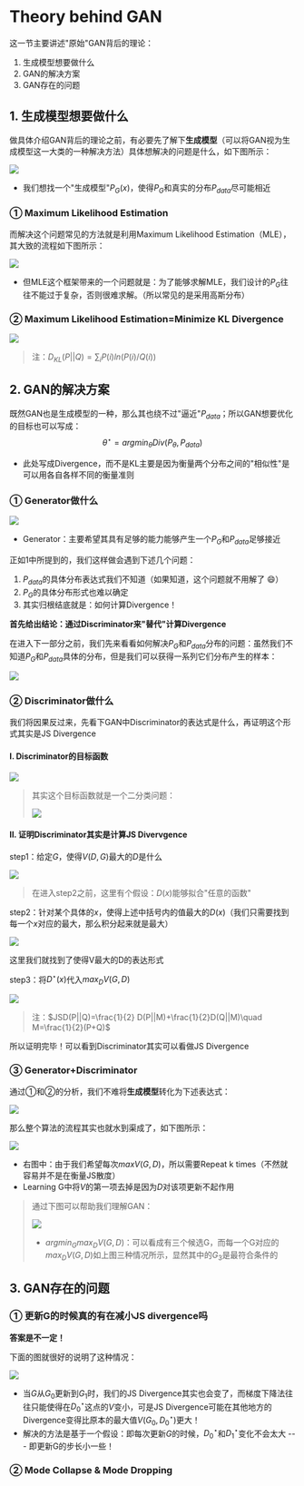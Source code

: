 # Theory behind GAN

这一节主要讲述"原始"GAN背后的理论：

1. 生成模型想要做什么
2. GAN的解决方案
3. GAN存在的问题

## 1. 生成模型想要做什么

做具体介绍GAN背后的理论之前，有必要先了解下**生成模型**（可以将GAN视为生成模型这一大类的一种解决方法）具体想解决的问题是什么，如下图所示：

![](png/a1.png)

- 我们想找一个"生成模型"$P_{G}(x)$，使得$P_{G}$和真实的分布$P_{data}$尽可能相近

### ① Maximum Likelihood Estimation

而解决这个问题常见的方法就是利用Maximum Likelihood Estimation（MLE），其大致的流程如下图所示：

![](png/a2.png)

- 但MLE这个框架带来的一个问题就是：为了能够求解MLE，我们设计的$P_G$往往不能过于复杂，否则很难求解。（所以常见的是采用高斯分布）

### ② Maximum Likelihood Estimation=Minimize KL Divergence

![](png/a3.png)

> 注：$D_{KL}(P||Q)=\sum_i P(i)ln(P(i)/Q(i))$

## 2. GAN的解决方案

既然GAN也是生成模型的一种，那么其也绕不过"逼近"$P_{data}$；所以GAN想要优化的目标也可以写成：
$$
\theta^{\star}=argmin_{\theta}Div(P_{\theta}, P_{data})
$$

- 此处写成Divergence，而不是KL主要是因为衡量两个分布之间的"相似性"是可以用各自各样不同的衡量准则

### ① Generator做什么

![](png/a4.png)

- Generator：主要希望其具有足够的能力能够产生一个$P_G$和$P_{data}$足够接近

正如1中所提到的，我们这样做会遇到下述几个问题：

1. $P_{data}$的具体分布表达式我们不知道（如果知道，这个问题就不用解了 :smile:）
2. $P_G$的具体分布形式也难以确定
3. 其实归根结底就是：如何计算Divergence！

**首先给出结论：通过Discriminator来"替代"计算Divergence**

在进入下一部分之前，我们先来看看如何解决$P_G$和$P_{data}$分布的问题：虽然我们不知道$P_G$和$P_{data}$具体的分布，但是我们可以获得一系列它们分布产生的样本：

![](png/a5.png)

### ② Discriminator做什么

我们将因果反过来，先看下GAN中Discriminator的表达式是什么，再证明这个形式其实是JS Divergence

#### I. Discriminator的目标函数

![](png/a6.png)

> 其实这个目标函数就是一个二分类问题：
>
> ![](png/a7.png)

#### II. 证明Discriminator其实是计算JS Divervgence

step1：给定$G$，使得$V(D,G)$最大的$D$是什么

![](png/a8.png)

> 在进入step2之前，这里有个假设：$D(x)$能够拟合"任意的函数"

step2：针对某个具体的$x$，使得上述中括号内的值最大的$D(x)$（我们只需要找到每一个$x$对应的最大，那么积分起来就是最大）

![](png/a9.png)

这里我们就找到了使得V最大的D的表达形式

step3：将$D^\star(x)$代入$max_DV(G,D)$

![](png/a10.png)

> 注：$JSD(P||Q)=\frac{1}{2} D(P||M)+\frac{1}{2}D(Q||M)\quad M=\frac{1}{2}(P+Q)$

所以证明完毕！可以看到Discriminator其实可以看做JS Divergence

### ③ Generator+Discriminator

通过①和②的分析，我们不难将**生成模型**转化为下述表达式：

![](png/a11.png)

那么整个算法的流程其实也就水到渠成了，如下图所示：

![](png/a12.png)

- 右图中：由于我们希望每次$maxV(G,D)$，所以需要Repeat k times（不然就容易并不是在衡量JS散度）
- Learning G中将$V$的第一项去掉是因为$D$对该项更新不起作用

> 通过下图可以帮助我们理解GAN：
>
> ![](png/a13.png)
>
> - $argmin_{G}max_{D}V(G,D)$：可以看成有三个候选G，而每一个G对应的$max_DV(G,D)$如上图三种情况所示，显然其中的$G_3$是最符合条件的

## 3. GAN存在的问题

### ① 更新G的时候真的有在减小JS divergence吗

**答案是不一定！**

下面的图就很好的说明了这种情况：

![](png/a24.png)

- 当$G$从$G_0$更新到$G_1$时，我们的JS Divergence其实也会变了，而梯度下降法往往只能使得在$D_0^\star$这点的$V$变小，可是JS Divergence可能在其他地方的Divergence变得比原本的最大值$V(G_0,D_0^\star)$更大！
- 解决的方法是基于一个假设：即每次更新$G$的时候，$D_0^\star$和$D_1^\star$变化不会太大 --- 即更新G的步长小一些！

### ② Mode Collapse & Mode Dropping

